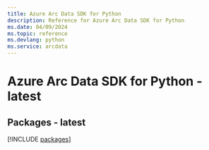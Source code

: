 ```yaml
---
title: Azure Arc Data SDK for Python
description: Reference for Azure Arc Data SDK for Python
ms.date: 04/09/2024
ms.topic: reference
ms.devlang: python
ms.service: arcdata
---
```

# Azure Arc Data SDK for Python - latest
## Packages - latest
[!INCLUDE [packages](arc-data-index.md)]